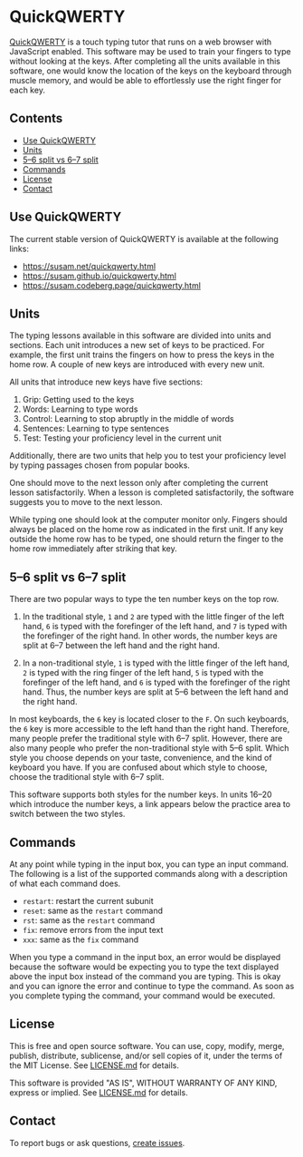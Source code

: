 QuickQWERTY
===========

[QuickQWERTY][1] is a touch typing tutor that runs on a web browser
with JavaScript enabled.  This software may be used to train your
fingers to type without looking at the keys.  After completing all the
units available in this software, one would know the location of the
keys on the keyboard through muscle memory, and would be able to
effortlessly use the right finger for each key.

[1]: https://susam.net/quickqwerty.html


Contents
--------

* [Use QuickQWERTY](#use-quickqwerty)
* [Units](#units)
* [5–6 split vs 6–7 split](#56-split-vs-67-split)
* [Commands](#commands)
* [License](#license)
* [Contact](#contact)


Use QuickQWERTY
---------------

The current stable version of QuickQWERTY is available at the following links:

* https://susam.net/quickqwerty.html
* https://susam.github.io/quickqwerty.html
* https://susam.codeberg.page/quickqwerty.html


Units
-----

The typing lessons available in this software are divided into units
and sections.  Each unit introduces a new set of keys to be practiced.
For example, the first unit trains the fingers on how to press the
keys in the home row.  A couple of new keys are introduced with every
new unit.

All units that introduce new keys have five sections:

  1. Grip: Getting used to the keys
  2. Words: Learning to type words
  3. Control: Learning to stop abruptly in the middle of words
  4. Sentences: Learning to type sentences
  5. Test: Testing your proficiency level in the current unit


Additionally, there are two units that help you to test your
proficiency level by typing passages chosen from popular books.

One should move to the next lesson only after completing the current
lesson satisfactorily.  When a lesson is completed satisfactorily, the
software suggests you to move to the next lesson.

While typing one should look at the computer monitor only.  Fingers
should always be placed on the home row as indicated in the first unit.
If any key outside the home row has to be typed, one should return the
finger to the home row immediately after striking that key.


5–6 split vs 6–7 split
----------------------

There are two popular ways to type the ten number keys on the top row.

  1. In the traditional style, `1` and `2` are typed with the little
     finger of the left hand, `6` is typed with the forefinger of the
     left hand, and `7` is typed with the forefinger of the right
     hand.  In other words, the number keys are split at 6–7 between
     the left hand and the right hand.

  1. In a non-traditional style, `1` is typed with the little finger
     of the left hand, `2` is typed with the ring finger of the left
     hand, `5` is typed with the forefinger of the left hand, and `6`
     is typed with the forefinger of the right hand.  Thus, the number
     keys are split at 5–6 between the left hand and the right hand.

In most keyboards, the `6` key is located closer to the `F`.  On such
keyboards, the `6` key is more accessible to the left hand than the
right hand.  Therefore, many people prefer the traditional style with
6–7 split.  However, there are also many people who prefer the
non-traditional style with 5–6 split.  Which style you choose depends
on your taste, convenience, and the kind of keyboard you have.  If you
are confused about which style to choose, choose the traditional style
with 6–7 split.

This software supports both styles for the number keys.  In units 16–20
which introduce the number keys, a link appears below the practice area
to switch between the two styles.


Commands
--------

At any point while typing in the input box, you can type an input
command.  The following is a list of the supported commands along with a
description of what each command does.

* `restart`: restart the current subunit
* `reset`: same as the `restart` command
* `rst`: same as the `restart` command
* `fix`: remove errors from the input text
* `xxx`: same as the `fix` command

When you type a command in the input box, an error would be displayed
because the software would be expecting you to type the text displayed
above the input box instead of the command you are typing.  This is okay
and you can ignore the error and continue to type the command.  As soon
as you complete typing the command, your command would be executed.


License
-------

This is free and open source software.  You can use, copy, modify,
merge, publish, distribute, sublicense, and/or sell copies of it,
under the terms of the MIT License.  See [LICENSE.md][L] for details.

This software is provided "AS IS", WITHOUT WARRANTY OF ANY KIND,
express or implied. See [LICENSE.md][L] for details.

[L]: LICENSE.md


Contact
-------

To report bugs or ask questions, [create issues][ISSUES].

[ISSUES]: https://github.com/susam/quickqwerty/issues
